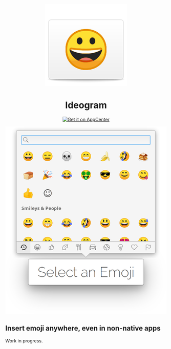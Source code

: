 <p align="center">
  <img src="data/icons/128.svg" alt="Icon" />
</p>
<h1 align="center">Ideogram</h1>
<p align="center">
  <a href="https://appcenter.elementary.io/com.github.cassidyjames.ideogram"><img src="https://appcenter.elementary.io/badge.svg?new" alt="Get it on AppCenter" /></a>
</p>

![Screenshot](data/screenshot.png?raw=true)

## Insert emoji anywhere, even in non-native apps

Work in progress.
